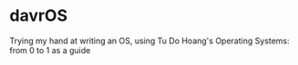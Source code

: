 # davrOS
Trying my hand at writing an OS, using Tu Do Hoang's Operating Systems: from 0 to 1 as a guide 
